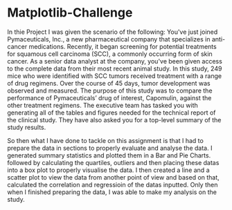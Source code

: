 # Matplotlib-Challenge
In thie Project I was given the scenario of the following:
You've just joined Pymaceuticals, Inc., a new pharmaceutical company that specializes in anti-cancer medications. Recently, it began screening for potential treatments for squamous cell carcinoma (SCC), a commonly occurring form of skin cancer.
As a senior data analyst at the company, you've been given access to the complete data from their most recent animal study. In this study, 249 mice who were identified with SCC tumors received treatment with a range of drug regimens. Over the course of 45 days, tumor development was observed and measured. The purpose of this study was to compare the performance of Pymaceuticals’ drug of interest, Capomulin, against the other treatment regimens.
The executive team has tasked you with generating all of the tables and figures needed for the technical report of the clinical study. They have also asked you for a top-level summary of the study results.

So then what I have done to tackle on this assignment is that I had to prepare the data in sections to properly evaluate and analyse the data.
I generated summary statistics and plotted them in a Bar and Pie Charts.
followed by calculating the quartiles, outliers and then placing these datas into a box plot to properly visualise the data.
I then created a line and a scatter plot to view the data from another point of view and based on that, calculated the correlation and regressioin of the datas inputted.
Only then when I finished preparing the data, I was able to make my analysis on the study.
